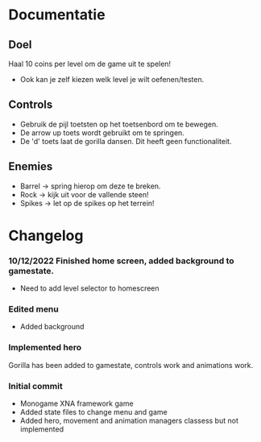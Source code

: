 # Documentatie

## Doel
Haal 10 coins per level om de game uit te spelen!
 * Ook kan je zelf kiezen welk level je wilt oefenen/testen.

## Controls
 * Gebruik de pijl toetsten op het toetsenbord om te bewegen.
 * De arrow up toets wordt gebruikt om te springen.
 * De 'd' toets laat de gorilla dansen. Dit heeft geen functionaliteit.

## Enemies
 * Barrel -> spring hierop om deze te breken.
 * Rock   -> kijk uit voor de vallende steen!
 * Spikes -> let op de spikes op het terrein!





# Changelog

### 10/12/2022 Finished home screen, added background to gamestate.
 * Need to add level selector to homescreen

### Edited menu
 * Added background

### Implemented hero
Gorilla has been added to gamestate, controls work and animations work.

### Initial commit
 * Monogame XNA framework game
 * Added state files to change menu and game
 * Added hero, movement and animation managers classess but not implemented
